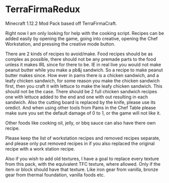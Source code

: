 # TerraFirmaRedux
Minecraft 1.12.2 Mod Pack based off TerraFirmaCraft.

Right now I am only looking for help with the cooking script. Recipes can be added easily by opening the game, 
going into creative, opening the Chef Workstation, and pressing the creative mode button.

There are 2 kinds of recipes to avoid/make. Food recipes should be as complex as possible, 
there should not be any premade parts to the food unless it makes IRL since for there to be. 
IE in real live you would not make peanut butter while you make a pb&j sandwich. So a recipe to
make peanut butter makes since. How ever in pams there is a chicken sandwich, and a leafy 
chicken sandwich, for some reason you make the chicken sandwich first, then you craft it with 
lettuce to make the leafy chicken sandwich. This should not be the case. There should be 2 full
chicken sandwich recipes one with lettuce added to the end and one with out resulting in each sandwich.
Also the cutting board is replaced by the knife, please use its oredict. And when using other tools from Pams in the Chef Table please make sure you set the default damage of 0 to 1, or the game will not like it.

Other foods like cooking oil, jelly, or bbq sauce can also have there own recipe.

Please keep the list of workstation recipes and removed recipes separate, and please only put removed recipes 
in if you also replaced the original recipe with a work station recipe.

Also if you wish to add old textures, I have a goal to replace every texture from this pack, with the equivalent TFC texture, where allowed. Only if the item or block should have that texture. Like iron gear from vanilla, bronze gear from thermal foundation, vanilla foods etc.
